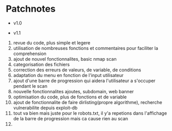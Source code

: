 
# Patchnotes

- v1.0

- v1.1
1. revue du code, plus simple et legere
2. utilisation de nombreuses fonctions et commentaires pour faciliter la comprehension
3. ajout de nouvel fonctionnalites, basic nmap scan
4. categorisation des fichiers
5. correction des erreurs de valeurs, de variable, de conditions
6. adaptation du menu en fonction de l'input utilisateur
7. ajout d'une barre de progression qui aidera l'utilisateur a s'occuper pendant le scan
8. nouvelle fonctionnalites ajoutes, subdomain, web banner
9. optimisation du code, plus de fonctions et de variable
10. ajout de fonctionnalite de faire dirlisting(propre algorithme), recherche vulnerabilite depuis exploit-db
11. tout va bien mais juste pour le robots.txt, il y'a repetions dans l'affichage de la barre de progression mais ca cause rien au scan
12.